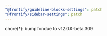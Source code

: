 ```yaml
---
"@frontify/guideline-blocks-settings": patch
"@frontify/sidebar-settings": patch
---
```


chore(\*): bump fondue to v12.0.0-beta.309
